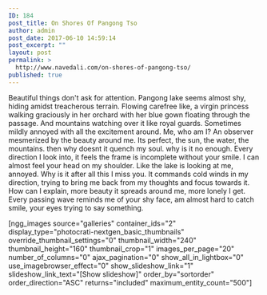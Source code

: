 ```yaml
---
ID: 184
post_title: On Shores Of Pangong Tso
author: admin
post_date: 2017-06-10 14:59:14
post_excerpt: ""
layout: post
permalink: >
  http://www.navedali.com/on-shores-of-pangong-tso/
published: true
---
```

Beautiful things don't ask for attention. Pangong lake seems almost shy, hiding amidst treacherous terrain. Flowing carefree like, a virgin princess walking graciously in her orchard with her blue gown floating through the passage. And mountains watching over it like royal guards. Sometimes mildly annoyed with all the excitement around.
Me, who am I? An observer mesmerized by the beauty around me. Its perfect, the sun, the water, the mountains. then why doesnt it quench my soul. why is it no enough. Every direction I look into, it feels the frame is incomplete without your smile. I can almost feel your head on my shoulder.
Like the lake is looking at me, annoyed. Why is it after all this I miss you. It commands cold winds in my direction, trying to bring me back from my thoughts and focus towards it.
How can I explain, more beauty it spreads around me, more lonely I get. Every passing wave reminds me of your shy face, am almost hard to catch smile, your eyes trying to say something.

[ngg_images source="galleries" container_ids="2" display_type="photocrati-nextgen_basic_thumbnails" override_thumbnail_settings="0" thumbnail_width="240" thumbnail_height="160" thumbnail_crop="1" images_per_page="20" number_of_columns="0" ajax_pagination="0" show_all_in_lightbox="0" use_imagebrowser_effect="0" show_slideshow_link="1" slideshow_link_text="[Show slideshow]" order_by="sortorder" order_direction="ASC" returns="included" maximum_entity_count="500"]